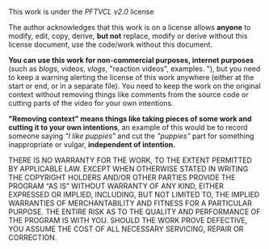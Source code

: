 This work is under the _PFTVCL v2.0_ license

The author acknowledges that this work is on a license allows **anyone** to modify, edit, copy, derive,
**but not** replace, modify or derive without this license document, use the code/work without this document.

**You can use this work for non-commercial purposes, internet purposes** (such as _blogs_, videos, _vlogs_,
"reaction videos", examples. "), but you need to keep a warning alerting the license of this work anywhere 
(either at the start or end, or in a separate file). You need to keep the work on the original context without
removing things like comments from the source code or cutting parts of the video for your own intentions.

**"Removing context" means things like taking pieces of some work and cutting it to your own intentions**, an example
of this would be to record someone saying _"I like puppies"_ and cut the _"puppies"_ part for something inappropriate
or vulgar, **independent of intention.**

THERE IS NO WARRANTY FOR THE WORK, TO THE EXTENT PERMITTED BY APPLICABLE LAW. EXCEPT WHEN OTHERWISE STATED IN
WRITING THE COPYRIGHT HOLDERS AND/OR OTHER PARTIES PROVIDE THE PROGRAM “AS IS” WITHOUT WARRANTY OF ANY KIND, EITHER
EXPRESSED OR IMPLIED, INCLUDING, BUT NOT LIMITED TO, THE IMPLIED WARRANTIES OF MERCHANTABILITY AND FITNESS FOR A
PARTICULAR PURPOSE. THE ENTIRE RISK AS TO THE QUALITY AND PERFORMANCE OF THE PROGRAM IS WITH YOU. SHOULD THE WORK
PROVE DEFECTIVE, YOU ASSUME THE COST OF ALL NECESSARY SERVICING, REPAIR OR CORRECTION.
